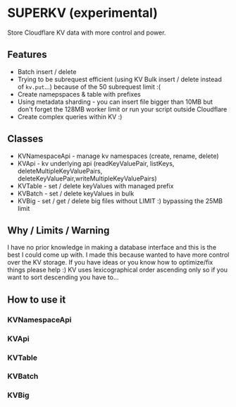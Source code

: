 # SUPERKV (experimental)

Store Cloudflare KV data with more control and power.

## Features

- Batch insert / delete
- Trying to be subrequest efficient (using KV Bulk insert / delete instead of `kv.put`...) because of the 50 subrequest limit :(
- Create namepspaces & table with prefixes
- Using metadata sharding - you can insert file bigger than 10MB but don't forget the 128MB worker limit or run your script outside Cloudflare
- Create complex queries within KV :)

## Classes

- KVNamespaceApi - manage kv namespaces (create, rename, delete)
- KVApi - kv underlying api (readKeyValuePair, listKeys, deleteMultipleKeyValuePairs, deleteKeyValuePair,writeMultipleKeyValuePairs)
- KVTable - set / delete keyValues with managed prefix
- KVBatch - set / delete keyValues in bulk
- KVBig - set / get / delete big files without LIMIT :) bypassing the 25MB limit

## Why / Limits / Warning

I have no prior knowledge in making a database interface and this is the best I could come up with.
I made this because wanted to have more control over the KV storage.
If you have ideas or you know how to optimize/fix things please help :)
KV uses lexicographical order ascending only so if you want to sort descending you have to...

## How to use it

### KVNamespaceApi

### KVApi

### KVTable

### KVBatch

### KVBig

